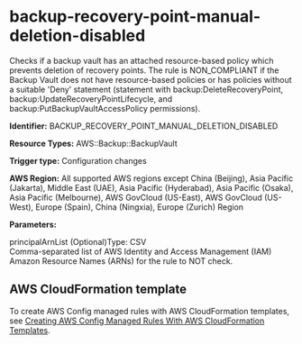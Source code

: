 # backup\-recovery\-point\-manual\-deletion\-disabled<a name="backup-recovery-point-manual-deletion-disabled"></a>

Checks if a backup vault has an attached resource\-based policy which prevents deletion of recovery points\. The rule is NON\_COMPLIANT if the Backup Vault does not have resource\-based policies or has policies without a suitable 'Deny' statement \(statement with backup:DeleteRecoveryPoint, backup:UpdateRecoveryPointLifecycle, and backup:PutBackupVaultAccessPolicy permissions\)\. 

**Identifier:** BACKUP\_RECOVERY\_POINT\_MANUAL\_DELETION\_DISABLED

**Resource Types:** AWS::Backup::BackupVault

**Trigger type:** Configuration changes

**AWS Region:** All supported AWS regions except China \(Beijing\), Asia Pacific \(Jakarta\), Middle East \(UAE\), Asia Pacific \(Hyderabad\), Asia Pacific \(Osaka\), Asia Pacific \(Melbourne\), AWS GovCloud \(US\-East\), AWS GovCloud \(US\-West\), Europe \(Spain\), China \(Ningxia\), Europe \(Zurich\) Region

**Parameters:**

principalArnList \(Optional\)Type: CSV  
Comma\-separated list of AWS Identity and Access Management \(IAM\) Amazon Resource Names \(ARNs\) for the rule to NOT check\.

## AWS CloudFormation template<a name="w2aac12c33c15b9c61c17"></a>

To create AWS Config managed rules with AWS CloudFormation templates, see [Creating AWS Config Managed Rules With AWS CloudFormation Templates](aws-config-managed-rules-cloudformation-templates.md)\.
